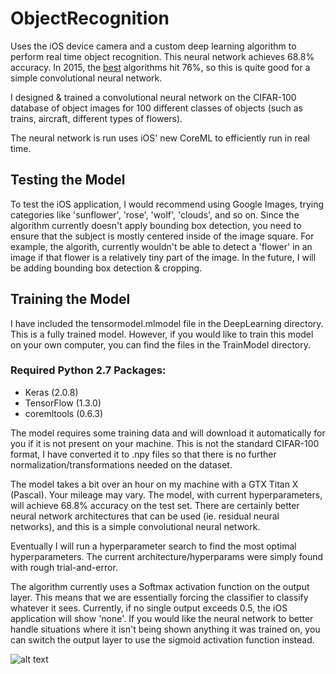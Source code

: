 # ObjectRecognition
Uses the iOS device camera and a custom deep learning algorithm to perform real time object recognition. This neural network achieves 68.8% accuracy. In 2015, the [best](http://rodrigob.github.io/are_we_there_yet/build/classification_datasets_results.html#43494641522d313030) algorithms hit 76%, so this is quite good for a simple convolutional neural network. 

I designed & trained a convolutional neural network on the CIFAR-100 database of object images for 100 different classes of objects (such as trains, aircraft, different types of flowers).

The neural network is run uses iOS' new CoreML to efficiently run in real time.

## Testing the Model
To test the iOS application, I would recommend using Google Images, trying categories like 'sunflower', 'rose', 'wolf', 'clouds', and so on. Since the algorithm currently doesn't apply bounding box detection, you need to ensure that the subject is mostly centered inside of the image square. For example, the algorith, currently wouldn't be able to detect a 'flower' in an image if that flower is a relatively tiny part of the image. In the future, I will be adding bounding box detection & cropping.

## Training the Model
I have included the tensormodel.mlmodel file in the DeepLearning directory. This is a fully trained model. However, if you would like to train this model on your own computer, you can find the files in the TrainModel directory.

### Required Python 2.7 Packages:
* Keras (2.0.8)
* TensorFlow (1.3.0)
* coremltools (0.6.3)

The model requires some training data and will download it automatically for you if it is not present on your machine. This is not the standard CIFAR-100 format, I have converted it to .npy files so that there is no further normalization/transformations needed on the dataset.

The model takes a bit over an hour on my machine with a GTX Titan X (Pascal). Your mileage may vary. The model, with current hyperparameters, will achieve 68.8% accuracy on the test set. There are certainly better neural network architectures that can be used (ie. residual neural networks), and this is a simple convolutional neural network.

Eventually I will run a hyperparameter search to find the most optimal hyperparameters. The current architecture/hyperparams were simply found with rough trial-and-error. 

The algorithm currently uses a Softmax activation function on the output layer. This means that we are essentially forcing the classifier to classify whatever it sees. Currently, if no single output exceeds 0.5, the iOS application will show 'none'. If you would like the neural network to better handle situations where it isn't being shown anything it was trained on, you can switch the output layer to use the sigmoid activation function instead.


![alt text](https://i.imgur.com/26U7QnW.jpg)

